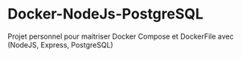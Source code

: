 # Docker-NodeJs-PostgreSQL
 Projet personnel pour maitriser Docker Compose et DockerFile avec (NodeJS, Express, PostgreSQL)
